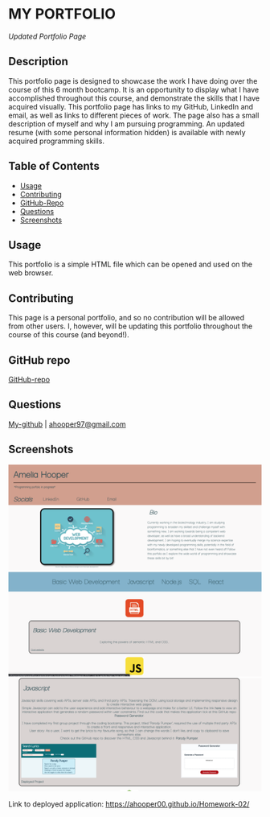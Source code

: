# MY PORTFOLIO

*Updated Portfolio Page*

## Description
This portfolio page is designed to showcase the work I have doing over the course of this 6 month bootcamp. It is an opportunity to display what I have accomplished throughout this course, and demonstrate the skills that I have acquired visually.
This portfolio page has links to my GitHub, LinkedIn and email, as well as links to different pieces of work.
The page also has a small description of myself and why I am pursuing programming.
An updated resume (with some personal information hidden) is available with newly acquired programming skills.

## Table of Contents
* [Usage](#usage)
* [Contributing](#contributing)
* [GitHub-Repo](#github)
* [Questions](#questions)
* [Screenshots](#screenshots)

## Usage
This portfolio is a simple HTML file which can be opened and used on the web browser.

## Contributing
This page is a personal portfolio, and so no contribution will be allowed from other users. I, however, will be updating this portfolio throughout the course of this course (and beyond!).

## GitHub repo
[GitHub-repo](https://github.com/ahooper00/Homework-02)

## Questions
[My-github](ahooper00@github.com) | 
ahooper97@gmail.com

## Screenshots

![screenshot-of-portfolio-page](./Images/readme-screenshot.png?raw=true)
![screenshot-of-portfolio-page](./Images/readme-screenshot1.png?raw=true)
![screenshot-of-portfolio-page](./Images/readme-screenshot2.png?raw=true)

Link to deployed application: https://ahooper00.github.io/Homework-02/